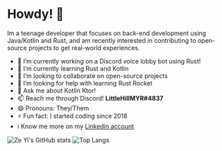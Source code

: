 # Howdy! 👋

Im a teenage developer that focuses on back-end development using Java/Kotlin and Rust, and am recently interested in contributing to open-source projects to get real-world experiences.

- 🔭 I’m currently working on a Discord voice lobby bot using Rust! 
- 🌱 I’m currently learning Rust and Kotlin
- 👯 I’m looking to collaborate on open-source projects
- 🤔 I’m looking for help with learning Rust Rocket
- 💬 Ask me about Kotlin Ktor!
- 📫 Reach me through Discord! **LittleHillMYR#4837**
- 😄 Pronouns: They/Them
- ⚡ Fun fact: I started coding since 2018
- ℹ️ Know me more on my [Linkedin account](https://www.linkedin.com/in/woongzeyi/)

![Ze Yi's GitHub stats](https://github-readme-stats.vercel.app/api?username=woongzeyi)
![Top Langs](https://github-readme-stats.vercel.app/api/top-langs/?username=woongzeyi&layout=compact)
